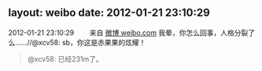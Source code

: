 layout: weibo
date: 2012-01-21 23:10:29
---
<meta name="referrer" content="no-referrer" />

2012-01-21 23:10:29  &nbsp;&nbsp;&nbsp;&nbsp;&nbsp;&nbsp; 来自 <a href="http://weibo.com/" rel="nofollow">微博 weibo.com</a>
我晕，你怎么回事，人格分裂了么……//@xcv58: sb，你这是赤果果的炫耀！
>  @xcv58: 已经231m了。 ​​​
